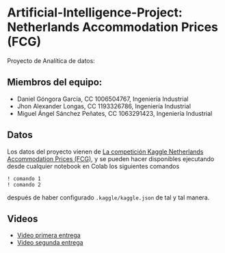 # Artificial-Intelligence-Project: Netherlands Accommodation Prices (FCG)
Proyecto de Analítica de datos: 

## Miembros del equipo: 
- Daniel Góngora García, CC 1006504767, Ingeniería Industrial 
- Jhon Alexander Longas, CC 1193326786, Ingeniería Industrial
- Miguel Ángel Sánchez Peñates, CC 1063291423, Ingeniería Industrial 

## Datos
Los datos del proyecto vienen de [La competición Kaggle Netherlands Accommodation Prices (FCG)](https://kaggle.com/competitions/fcg-2022-netherlands-accommodation-prices), y se pueden hacer disponibles ejecutando desde cualquier notebook en Colab los siguientes comandos

    ! comando 1
    ! comando 2
    
después de haber configurado `.kaggle/kaggle.json` de tal y tal manera.

## Videos

- [Video primera entrega](https://youtu.be/XvbO8Nwn4ts)
- [Video segunda entrega](https://www.youtube.com/watch?v=OW48248vWAo&ab_channel=Spark)

